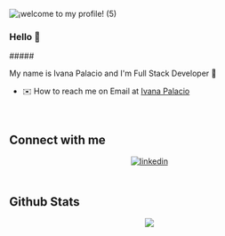 
![¡welcome to my profile! (5)]([(https://i.postimg.cc/3RwDsXcF/Timmerman-gaming-2.png)](https://postimg.cc/CZW1DqYR))
### Hello 👋

#####<div> My name is Ivana Palacio and I'm Full Stack Developer 🚀</div>    

- ✉️ How to reach me  on Email at [Ivana Palacio](mailto:ivanapalacioo@gmail.com)  
  
<br/>

## Connect with me  
<div align="center">
</a>
<a href="https://www.linkedin.com/in/ivanapalacio/" target="_blank">
<img src=https://img.shields.io/badge/linkedin-%231E77B5.svg?&style=for-the-badge&logo=linkedin&logoColor=white alt=linkedin style="margin-bottom: 5px;" />
</a>  
</div>  
  
<br/> 
 <h2>Github Stats</h2> 
<div align="center"><img src="https://github-readme-stats.vercel.app/api?username=IvanaPalacio&theme=radical&show_icons=true&count_private=true&hide_border=true" align="center" /></div> 
